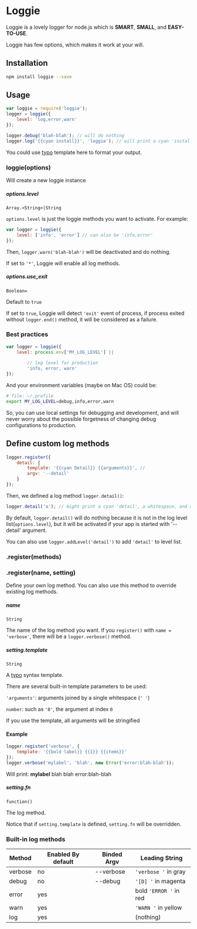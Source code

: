 # Loggie

Loggie is a lovely logger for node.js which is **SMART**, **SMALL**, and **EASY-TO-USE**.

Loggie has few options, which makes it work at your will.


## Installation

```bash
npm install loggie --save
```
	
## Usage

```js
var loggie = require('loggie');
logger = loggie({
	level: 'log,error,warn' 
});

logger.debug('blah-blah'); // will do nothing
logger.log('{{cyan install}}', 'loggie'); // will print a cyan 'install', space, and 'loggie'.
```

You could use [typo](https://github.com/kaelzhang/typo) template here to format your output.

### loggie(options)
Will create a new loggie instance

##### options.level
`Array.<String>|String`

`options.level` is just the loggie methods you want to activate. For example:

```js
var logger = loggie({
	level: ['info', 'error'] // can also be 'info,error'
});
```

Then, `logger.warn('blah-blah')` will be deactivated and do nothing.

If set to `'*'`, Loggie will enable all log methods.


##### options.use_exit
`Boolean=`

Default to `true`

If set to `true`, Loggie will detect `'exit'` event of process, if process exited without `logger.end()` method, it will be considered as a failure.

### Best practices

```js
var logger = loggie({
	level: process.env['MY_LOG_LEVEL'] || 
	
		// log level for production
		'info, error, warn'
});
```
And your environment variables (maybe on Mac OS) could be:

```bash
# file: ~/.profile
export MY_LOG_LEVEL=debug,info,error,warn
```

So, you can use local settings for debugging and development, and will never worry about the possible forgetness of changing debug configurations to production.


## Define custom log methods

```js
logger.register({
	detail: {
		template: '{{cyan Detail}} {{arguments}}', // 
		argv: '--detail'
	}
});
```
Then, we defined a log method `logger.detail()`:

```js
logger.detail('a'); // might print a cyan 'detail', a whitespace, and an 'a'
```

By default, `logger.detail()` will do nothing because it is not in the log level list(`options.level`), but it will be activated if your app is started with '--detail' argument.

You can also use `logger.addLevel('detail')` to add `'detail'` to level list.


### .register(methods)

### .register(name, setting)

Define your own log method. You can also use this method to override existing log methods.

##### name
`String`

The name of the log method you want. If you `register()` with `name = 'verbose'`, there will be a `logger.verbose()` method.


##### setting.template
`String`

A [typo](https://github.com/kaelzhang/typo) syntax template.

There are several built-in template parameters to be used:

`'arguments'`: arguments joined by a single whitespace (`' '`)

`number`: such as `'0'`, the argument at index `0`

If you use the template, all arguments will be stringified


#### Example

```js
logger.register('verbose', {
	template: '{{bold label}} {{1}} {{items}}'
});
logger.verbose('mylabel', 'blah', new Error('error:blah-blah'));
```

Will print: **mylabel** blah blah error:blah-blah


##### setting.fn
`function()`

The log method.

Notice that if `setting.template` is defined, 	`setting.fn` will be overridden.


### Built-in log methods

Method  | Enabled By default | Binded Argv | Leading String
------- | ------------------ | ----------- | -------------------
verbose | no                 | --verbose   | `'verbose '` in gray
debug   | no                 | --debug     | `'[D] '` in magenta
error   | yes                |             | bold `'ERROR '` in red
warn    | yes                |             | `'WARN '` in yellow
log     | yes                |             | (nothing)

